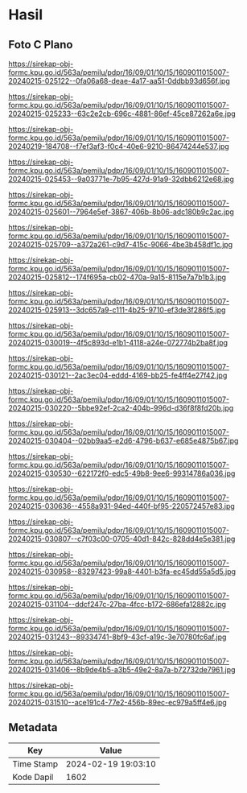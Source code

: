 # Hasil

## Foto C Plano

https://sirekap-obj-formc.kpu.go.id/563a/pemilu/pdpr/16/09/01/10/15/1609011015007-20240215-025122--0fa06a68-deae-4a17-aa51-0ddbb93d656f.jpg

https://sirekap-obj-formc.kpu.go.id/563a/pemilu/pdpr/16/09/01/10/15/1609011015007-20240215-025233--63c2e2cb-696c-4881-86ef-45ce87262a6e.jpg

https://sirekap-obj-formc.kpu.go.id/563a/pemilu/pdpr/16/09/01/10/15/1609011015007-20240219-184708--f7ef3af3-f0c4-40e6-9210-86474244e537.jpg

https://sirekap-obj-formc.kpu.go.id/563a/pemilu/pdpr/16/09/01/10/15/1609011015007-20240215-025453--9a03771e-7b95-427d-91a9-32dbb6212e68.jpg

https://sirekap-obj-formc.kpu.go.id/563a/pemilu/pdpr/16/09/01/10/15/1609011015007-20240215-025601--7964e5ef-3867-406b-8b06-adc180b9c2ac.jpg

https://sirekap-obj-formc.kpu.go.id/563a/pemilu/pdpr/16/09/01/10/15/1609011015007-20240215-025709--a372a261-c9d7-415c-9066-4be3b458df1c.jpg

https://sirekap-obj-formc.kpu.go.id/563a/pemilu/pdpr/16/09/01/10/15/1609011015007-20240215-025812--174f695a-cb02-470a-9a15-8115e7a7b1b3.jpg

https://sirekap-obj-formc.kpu.go.id/563a/pemilu/pdpr/16/09/01/10/15/1609011015007-20240215-025913--3dc657a9-c111-4b25-9710-ef3de3f286f5.jpg

https://sirekap-obj-formc.kpu.go.id/563a/pemilu/pdpr/16/09/01/10/15/1609011015007-20240215-030019--4f5c893d-e1b1-4118-a24e-072774b2ba8f.jpg

https://sirekap-obj-formc.kpu.go.id/563a/pemilu/pdpr/16/09/01/10/15/1609011015007-20240215-030121--2ac3ec04-eddd-4169-bb25-fe4ff4e27f42.jpg

https://sirekap-obj-formc.kpu.go.id/563a/pemilu/pdpr/16/09/01/10/15/1609011015007-20240215-030220--5bbe92ef-2ca2-404b-996d-d36f8f8fd20b.jpg

https://sirekap-obj-formc.kpu.go.id/563a/pemilu/pdpr/16/09/01/10/15/1609011015007-20240215-030404--02bb9aa5-e2d6-4796-b637-e685e4875b67.jpg

https://sirekap-obj-formc.kpu.go.id/563a/pemilu/pdpr/16/09/01/10/15/1609011015007-20240215-030530--622172f0-edc5-49b8-9ee6-99314786a036.jpg

https://sirekap-obj-formc.kpu.go.id/563a/pemilu/pdpr/16/09/01/10/15/1609011015007-20240215-030636--4558a931-94ed-440f-bf95-220572457e83.jpg

https://sirekap-obj-formc.kpu.go.id/563a/pemilu/pdpr/16/09/01/10/15/1609011015007-20240215-030807--c7f03c00-0705-40d1-842c-828dd4e5e381.jpg

https://sirekap-obj-formc.kpu.go.id/563a/pemilu/pdpr/16/09/01/10/15/1609011015007-20240215-030958--83297423-99a8-4401-b3fa-ec45dd55a5d5.jpg

https://sirekap-obj-formc.kpu.go.id/563a/pemilu/pdpr/16/09/01/10/15/1609011015007-20240215-031104--ddcf247c-27ba-4fcc-b172-686efa12882c.jpg

https://sirekap-obj-formc.kpu.go.id/563a/pemilu/pdpr/16/09/01/10/15/1609011015007-20240215-031243--89334741-8bf9-43cf-a19c-3e70780fc6af.jpg

https://sirekap-obj-formc.kpu.go.id/563a/pemilu/pdpr/16/09/01/10/15/1609011015007-20240215-031406--8b9de4b5-a3b5-49e2-8a7a-b72732de7961.jpg

https://sirekap-obj-formc.kpu.go.id/563a/pemilu/pdpr/16/09/01/10/15/1609011015007-20240215-031510--ace191c4-77e2-456b-89ec-ec979a5ff4e6.jpg


## Metadata

| Key        | Value               |
| ---------- | ------------------- |
| Time Stamp | 2024-02-19 19:03:10 |
| Kode Dapil | 1602                |



